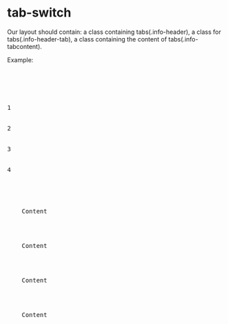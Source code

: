 # tab-switch

Our layout should contain: a class containing tabs(.info-header), a class for tabs(.info-header-tab), a class containing the content of tabs(.info-tabcontent).

Example:

<pre>
  <div class="info">
  <div class="info-header">
    <div class="info-header-tab">1</div>
    <div class="info-header-tab">2</div>
    <div class="info-header-tab">3</div>
    <div class="info-header-tab">4</div>
  </div>
  <div class="info-tabcontent">
    Content
  </div>
  <div class="info-tabcontent">
    Content
  </div>
  <div class="info-tabcontent">
    Content
  </div>
  <div class="info-tabcontent">
    Content
  </div>
 </div>
</pre>

